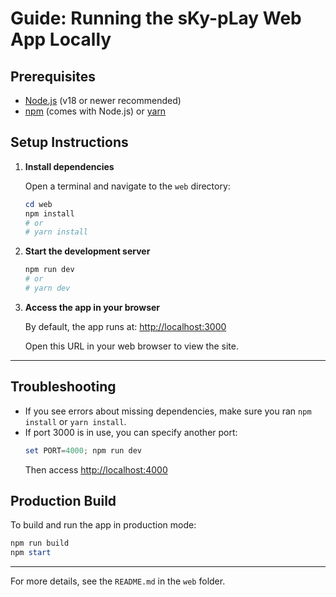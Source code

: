 # Guide: Running the sKy-pLay Web App Locally

## Prerequisites
- [Node.js](https://nodejs.org/) (v18 or newer recommended)
- [npm](https://www.npmjs.com/) (comes with Node.js) or [yarn](https://yarnpkg.com/)

## Setup Instructions

1. **Install dependencies**

   Open a terminal and navigate to the `web` directory:
   
   ```powershell
   cd web
   npm install
   # or
   # yarn install
   ```

2. **Start the development server**

   ```powershell
   npm run dev
   # or
   # yarn dev
   ```

3. **Access the app in your browser**

   By default, the app runs at: [http://localhost:3000](http://localhost:3000)

   Open this URL in your web browser to view the site.

---

## Troubleshooting
- If you see errors about missing dependencies, make sure you ran `npm install` or `yarn install`.
- If port 3000 is in use, you can specify another port:
  ```powershell
  set PORT=4000; npm run dev
  ```
  Then access [http://localhost:4000](http://localhost:4000)

## Production Build
To build and run the app in production mode:
```powershell
npm run build
npm start
```

---

For more details, see the `README.md` in the `web` folder.

